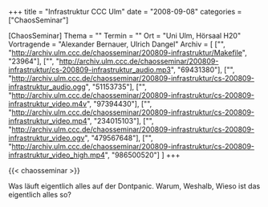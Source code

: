 +++
title = "Infrastruktur CCC Ulm"
date = "2008-09-08"
categories = ["ChaosSeminar"]

[ChaosSeminar]
Thema = ""
Termin = ""
Ort = "Uni Ulm, Hörsaal H20"
Vortragende = "Alexander Bernauer, Ulrich Dangel"
Archiv = [
	["", "http://archiv.ulm.ccc.de/chaosseminar/200809-infrastruktur/Makefile", "23964"],
	["", "http://archiv.ulm.ccc.de/chaosseminar/200809-infrastruktur/cs-200809-infrastruktur_audio.mp3", "69431380"],
	["", "http://archiv.ulm.ccc.de/chaosseminar/200809-infrastruktur/cs-200809-infrastruktur_audio.ogg", "51153735"],
	["", "http://archiv.ulm.ccc.de/chaosseminar/200809-infrastruktur/cs-200809-infrastruktur_video.m4v", "97394430"],
	["", "http://archiv.ulm.ccc.de/chaosseminar/200809-infrastruktur/cs-200809-infrastruktur_video.mp4", "234015103"],
	["", "http://archiv.ulm.ccc.de/chaosseminar/200809-infrastruktur/cs-200809-infrastruktur_video.ogv", "479567648"],
	["", "http://archiv.ulm.ccc.de/chaosseminar/200809-infrastruktur/cs-200809-infrastruktur_video_high.mp4", "986500520"]
	]
+++

{{< chaosseminar >}}

Was läuft eigentlich alles auf der Dontpanic. Warum, Weshalb, Wieso ist das eigentlich alles so?
